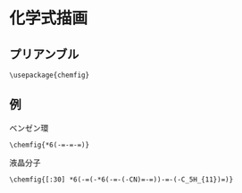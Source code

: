 # 化学式描画

## プリアンブル
`\usepackage{chemfig}`

## 例
ベンゼン環  
```TeX
\chemfig{*6(-=-=-=)}
```

液晶分子  
```TeX
\chemfig{[:30] *6(-=(-*6(-=-(-CN)=-=))-=-(-C_5H_{11})=)}
```

